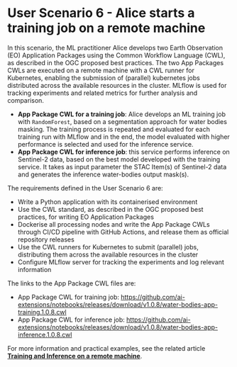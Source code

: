 # User Scenario 6 - Alice starts a training job on a remote machine

In this scenario, the ML practitioner Alice develops two Earth Observation (EO) Application Packages using the Common Workflow Language (CWL), as described in the OGC proposed best practices. The two App Packages CWLs are executed on a remote machine with a CWL runner for Kubernetes, enabling the submission of (parallel) kubernetes jobs distributed across the available resources in the cluster. MLflow is used for tracking experiments and related metrics for further analysis and comparison.

* **App Package CWL for a training job**: Alice develops an ML training job with `RandomForest`, based on a segmentation approach for water bodies masking. The training process is repeated and evaluated for each training run with MLflow and in the end, the model evaluated with higher performance is selected and used for the inference service.
* **App Package CWL for inference job**: this service performs inference on Sentinel-2 data, based on the best model developed with the training service. It takes as input parameter the STAC Item(s) of Sentinel-2 data and generates the inference water-bodies output mask(s).

The requirements defined in the User Scenario 6 are:

* Write a Python application with its containerised environment
* Use the CWL standard, as described in the OGC proposed best practices, for writing EO Application Packages
* Dockerise all processing nodes and write the App Package CWLs through CI/CD pipeline with GitHub Actions, and release them as official repository releases
* Use the CWL runners for Kubernetes to submit (parallel) jobs, distributing them across the available resources in the cluster
* Configure MLflow server for tracking the experiments and log relevant information

The links to the App Package CWL files are: 

* App Package CWL for training job: https://github.com/ai-extensions/notebooks/releases/download/v1.0.8/water-bodies-app-training.1.0.8.cwl 
* App Package CWL for inference job: https://github.com/ai-extensions/notebooks/releases/download/v1.0.8/water-bodies-app-inference.1.0.8.cwl 

For more information and practical examples, see the related article [**Training and Inference on a remote machine**](https://discuss.terradue.com/t/announcing-the-launch-of-the-ai-ml-enhancement-project-for-gep-and-urban-tep-exploitation-platforms/1188/9#aiml-enhancement-project-training-and-inference-on-a-remote-machine-1). 